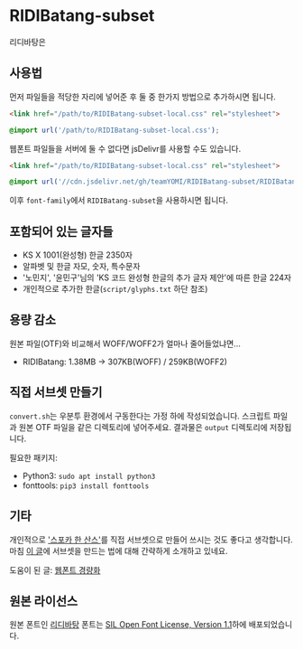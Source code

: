 # RIDIBatang-subset
리디바탕은 

## 사용법
먼저 파일들을 적당한 자리에 넣어준 후 둘 중 한가지 방법으로 추가하시면 됩니다.
```html
<link href="/path/to/RIDIBatang-subset-local.css" rel="stylesheet">
```
```css
@import url('/path/to/RIDIBatang-subset-local.css');
```
웹폰트 파일들을 서버에 둘 수 없다면 jsDelivr를 사용할 수도 있습니다.
```html
<link href="/path/to/RIDIBatang-subset-local.css" rel="stylesheet">
```
```css
@import url('//cdn.jsdelivr.net/gh/teamYOMI/RIDIBatang-subset/RIDIBatang-subset-web.css')
```
이후 `font-family`에서 `RIDIBatang-subset`을 사용하시면 됩니다.

## 포함되어 있는 글자들

* KS X 1001(완성형) 한글 2350자
* 알파벳 및 한글 자모, 숫자, 특수문자
* '노민지', '윤민구'님의 'KS 코드 완성형 한글의 추가 글자 제안'에 따른 한글 224자
* 개인적으로 추가한 한글(`script/glyphs.txt` 하단 참조)

## 용량 감소
원본 파일(OTF)와 비교해서 WOFF/WOFF2가 얼마나 줄어들었냐면...

* RIDIBatang: 1.38MB → 307KB(WOFF) / 259KB(WOFF2)

## 직접 서브셋 만들기
`convert.sh`는 우분투 환경에서 구동한다는 가정 하에 작성되었습니다. 스크립트 파일과 원본 OTF 파일을 같은 디렉토리에 넣어주세요. 결과물은 `output` 디렉토리에 저장됩니다.
  
필요한 패키지:
* Python3: `sudo apt install python3`
* fonttools: `pip3 install fonttools`

## 기타
개인적으로 ['스포카 한 산스'](https://spoqa.github.io/spoqa-han-sans/ko-KR/)를 직접 서브셋으로 만들어 쓰시는 것도 좋다고 생각합니다. 마침 [이 글](https://spoqa.github.io/2017/02/15/using-shs-as-webfonts.html)에 서브셋을 만드는 법에 대해 간략하게 소개하고 있네요.
  
도움이 된 글: [웹폰트 경량화](https://www.44bits.io/ko/post/optimization_webfont_with_pyftsubnet)

## 원본 라이선스
원본 폰트인 [리디바탕](https://ridicorp.com/ridibatang/) 폰트는 [SIL Open Font License, Version 1.1](https://scripts.sil.org/OFL)하에 배포되었습니다.
